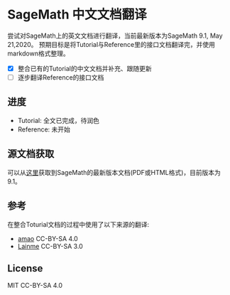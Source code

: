 # SageMath 中文文档翻译
尝试对SageMath上的英文文档进行翻译，当前最新版本为SageMath 9.1, May 21,2020。
预期目标是将Tutorial与Reference里的接口文档翻译完，并使用markdown格式整理。
- [x] 整合已有的Tutorial的中文文档并补充、跟随更新
- [ ] 逐步翻译Reference的接口文档
## 进度
- Tutorial: 全文已完成，待润色
- Reference: 未开始
## 源文档获取
可以从[这里](https://github.com/sagemath/documentation)获取到SageMath的最新版本文档(PDF或HTML格式)，目前版本为9.1。
## 参考
在整合Toturial文档的过程中使用了以下来源的翻译:
- [amao](http://ai7.org/wp/html/682.html) CC-BY-SA 4.0
- [Lainme](https://www.lainme.com/doku.php/topic/sage/start) CC-BY-SA 3.0

## License
MIT
CC-BY-SA 4.0